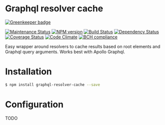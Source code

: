 
Graphql resolver cache
==============================

[![Greenkeeper badge](https://badges.greenkeeper.io/Intellicode/graphql-resolver-cache.svg)](https://greenkeeper.io/)

[![Maintenance Status][status-image]][status-url] [![NPM version][npm-image]][npm-url] [![Build Status][travis-image]][travis-url] [![Dependency Status][deps-image]][deps-url] [![Coverage Status][coverage-image]][coverage-url] [![Code Climate][climate-image]][climate-url] [![BCH compliance][bettercode-image]][bettercode-url] 

Easy wrapper around resolvers to cache results based on root elements and Graphql query arguments. Works best with Apollo Graphql.

# Installation

```sh
$ npm install graphql-resolver-cache --save
```

# Configuration

TODO

[npm-url]: https://npmjs.org/package/graphql-resolver-cache
[npm-image]: http://img.shields.io/npm/v/graphql-resolver-cache.svg?style=flat-square

[travis-url]: https://travis-ci.org/Intellicode/graphql-resolver-cache
[travis-image]: http://img.shields.io/travis/Intellicode/graphql-resolver-cache/master.svg?style=flat-square

[deps-url]: https://david-dm.org/Intellicode/graphql-resolver-cache
[deps-image]: https://img.shields.io/david/dev/Intellicode/graphql-resolver-cache.svg?style=flat-square

[coverage-url]: https://coveralls.io/r/Intellicode/graphql-resolver-cache?branch=master
[coverage-image]: http://img.shields.io/coveralls/Intellicode/graphql-resolver-cache/master.svg?style=flat-square

[climate-url]: https://codeclimate.com/github/Intellicode/graphql-resolver-cache
[climate-image]: http://img.shields.io/codeclimate/github/Intellicode/graphql-resolver-cache.svg?style=flat-square

[status-url]: https://github.com/Intellicode/graphql-resolver-cache/pulse
[status-image]: http://img.shields.io/badge/status-maintained-brightgreen.svg?style=flat-square

[bettercode-image]: https://bettercodehub.com/edge/badge/Intellicode/graphql-resolver-cache
[bettercode-url]: https://bettercodehub.com

